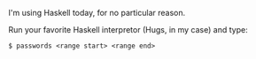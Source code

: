 I'm using Haskell today, for no particular reason.

Run your favorite Haskell interpretor (Hugs, in my case) and type:

```
$ passwords <range start> <range end>
```
